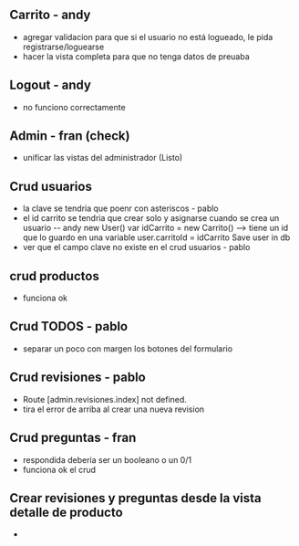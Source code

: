 ## Carrito - andy
- agregar validacion para que si el usuario no está logueado, le pida registrarse/loguearse
- hacer la vista completa para que no tenga datos de preuaba

## Logout - andy
- no funciono correctamente

## Admin - fran (check)
- unificar las vistas del administrador (Listo)

## Crud usuarios 
- la clave se tendria que poenr con asteriscos - pablo
- el id carrito se tendria que crear solo y asignarse cuando se crea un usuario -- andy 
new User()
   var idCarrito = new Carrito() --> tiene un id que lo guardo en una variable
    user.carritoId  = idCarrito
    Save user in db
- ver que el campo clave no existe en el crud usuarios - pablo

## crud productos
- funciona ok

## Crud TODOS - pablo
- separar un poco con margen los botones del formulario

## Crud revisiones - pablo
- Route [admin.revisiones.index] not defined. 
- tira el error de arriba al crear una nueva revision

## Crud preguntas - fran
- respondida deberia ser un booleano o un 0/1
- funciona ok el crud

## Crear revisiones y preguntas desde la vista detalle de producto
- 
